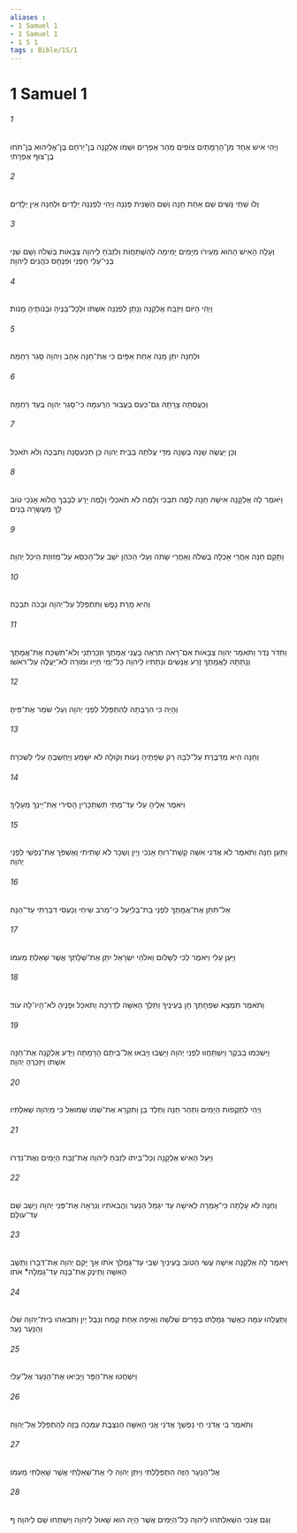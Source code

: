 ```yaml
---
aliases : 
- 1 Samuel 1
- 1 Samuel 1
- 1 S 1
tags : Bible/1S/1
---
```


# 1 Samuel 1

###### 1
וַיְהִי אִישׁ אֶחָד מִן־הָרָמָתַיִם צֹופִים מֵהַר אֶפְרָיִם וּשְׁמֹו אֶלְקָנָה בֶּן־יְרֹחָם בֶּן־אֱלִיהוּא בֶּן־תֹּחוּ בֶן־צוּף אֶפְרָתִי׃
###### 2
וְלֹו שְׁתֵּי נָשִׁים שֵׁם אַחַת חַנָּה וְשֵׁם הַשֵּׁנִית פְּנִנָּה וַיְהִי לִפְנִנָּה יְלָדִים וּלְחַנָּה אֵין יְלָדִים׃
###### 3
וְעָלָה הָאִישׁ הַהוּא מֵעִירֹו מִיָּמִים יָמִימָה לְהִשְׁתַּחֲוֹת וְלִזְבֹּחַ לַיהוָה צְבָאֹות בְּשִׁלֹה וְשָׁם שְׁנֵי בְנֵי־עֵלִי חָפְנִי וּפִנְחָס כֹּהֲנִים לַיהוָה׃
###### 4
וַיְהִי הַיֹּום וַיִּזְבַּח אֶלְקָנָה וְנָתַן לִפְנִנָּה אִשְׁתֹּו וּלְכָל־בָּנֶיהָ וּבְנֹותֶיהָ מָנֹות׃
###### 5
וּלְחַנָּה יִתֵּן מָנָה אַחַת אַפָּיִם כִּי אֶת־חַנָּה אָהֵב וַיהוָה סָגַר רַחְמָהּ׃
###### 6
וְכִעֲסַתָּה צָרָתָהּ גַּם־כַּעַס בַּעֲבוּר הַרְּעִמָהּ כִּי־סָגַר יְהוָה בְּעַד רַחְמָהּ׃
###### 7
וְכֵן יַעֲשֶׂה שָׁנָה בְשָׁנָה מִדֵּי עֲלֹתָהּ בְּבֵית יְהוָה כֵּן תַּכְעִסֶנָּה וַתִּבְכֶּה וְלֹא תֹאכַל׃
###### 8
וַיֹּאמֶר לָהּ אֶלְקָנָה אִישָׁהּ חַנָּה לָמֶה תִבְכִּי וְלָמֶה לֹא תֹאכְלִי וְלָמֶה יֵרַע לְבָבֵךְ הֲלֹוא אָנֹכִי טֹוב לָךְ מֵעֲשָׂרָה בָּנִים׃
###### 9
וַתָּקָם חַנָּה אַחֲרֵי אָכְלָה בְשִׁלֹה וְאַחֲרֵי שָׁתֹה וְעֵלִי הַכֹּהֵן יֹשֵׁב עַל־הַכִּסֵּא עַל־מְזוּזַת הֵיכַל יְהוָה׃
###### 10
וְהִיא מָרַת נָפֶשׁ וַתִּתְפַּלֵּל עַל־יְהוָה וּבָכֹה תִבְכֶּה׃
###### 11
וַתִּדֹּר נֶדֶר וַתֹּאמַר יְהוָה צְבָאֹות אִם־רָאֹה תִרְאֶה בָּעֳנִי אֲמָתֶךָ וּזְכַרְתַּנִי וְלֹא־תִשְׁכַּח אֶת־אֲמָתֶךָ וְנָתַתָּה לַאֲמָתְךָ זֶרַע אֲנָשִׁים וּנְתַתִּיו לַיהוָה כָּל־יְמֵי חַיָּיו וּמֹורָה לֹא־יַעֲלֶה עַל־רֹאשֹׁו׃
###### 12
וְהָיָה כִּי הִרְבְּתָה לְהִתְפַּלֵּל לִפְנֵי יְהוָה וְעֵלִי שֹׁמֵר אֶת־פִּיהָ׃
###### 13
וְחַנָּה הִיא מְדַבֶּרֶת עַל־לִבָּהּ רַק שְׂפָתֶיהָ נָּעֹות וְקֹולָהּ לֹא יִשָּׁמֵעַ וַיַּחְשְׁבֶהָ עֵלִי לְשִׁכֹּרָה׃
###### 14
וַיֹּאמֶר אֵלֶיהָ עֵלִי עַד־מָתַי תִּשְׁתַּכָּרִין הָסִירִי אֶת־יֵינֵךְ מֵעָלָיִךְ׃
###### 15
וַתַּעַן חַנָּה וַתֹּאמֶר לֹא אֲדֹנִי אִשָּׁה קְשַׁת־רוּחַ אָנֹכִי וְיַיִן וְשֵׁכָר לֹא שָׁתִיתִי וָאֶשְׁפֹּךְ אֶת־נַפְשִׁי לִפְנֵי יְהוָה׃
###### 16
אַל־תִּתֵּן אֶת־אֲמָתְךָ לִפְנֵי בַּת־בְּלִיָּעַל כִּי־מֵרֹב שִׂיחִי וְכַעְסִי דִּבַּרְתִּי עַד־הֵנָּה׃
###### 17
וַיַּעַן עֵלִי וַיֹּאמֶר לְכִי לְשָׁלֹום וֵאלֹהֵי יִשְׂרָאֵל יִתֵּן אֶת־שֵׁלָתֵךְ אֲשֶׁר שָׁאַלְתְּ מֵעִמֹּו׃
###### 18
וַתֹּאמֶר תִּמְצָא שִׁפְחָתְךָ חֵן בְּעֵינֶיךָ וַתֵּלֶךְ הָאִשָּׁה לְדַרְכָּהּ וַתֹּאכַל וּפָנֶיהָ לֹא־הָיוּ־לָהּ עֹוד׃
###### 19
וַיַּשְׁכִּמוּ בַבֹּקֶר וַיִּשְׁתַּחֲווּ לִפְנֵי יְהוָה וַיָּשֻׁבוּ וַיָּבֹאוּ אֶל־בֵּיתָם הָרָמָתָה וַיֵּדַע אֶלְקָנָה אֶת־חַנָּה אִשְׁתֹּו וַיִּזְכְּרֶהָ יְהוָה׃
###### 20
וַיְהִי לִתְקֻפֹות הַיָּמִים וַתַּהַר חַנָּה וַתֵּלֶד בֵּן וַתִּקְרָא אֶת־שְׁמֹו שְׁמוּאֵל כִּי מֵיְהוָה שְׁאִלְתִּיו׃
###### 21
וַיַּעַל הָאִישׁ אֶלְקָנָה וְכָל־בֵּיתֹו לִזְבֹּחַ לַיהוָה אֶת־זֶבַח הַיָּמִים וְאֶת־נִדְרֹו׃
###### 22
וְחַנָּה לֹא עָלָתָה כִּי־אָמְרָה לְאִישָׁהּ עַד יִגָּמֵל הַנַּעַר וַהֲבִאֹתִיו וְנִרְאָה אֶת־פְּנֵי יְהוָה וְיָשַׁב שָׁם עַד־עֹולָם׃
###### 23
וַיֹּאמֶר לָהּ אֶלְקָנָה אִישָׁהּ עֲשִׂי הַטֹּוב בְּעֵינַיִךְ שְׁבִי עַד־גָּמְלֵךְ אֹתֹו אַךְ יָקֵם יְהוָה אֶת־דְּבָרֹו וַתֵּשֶׁב הָאִשָּׁה וַתֵּינֶק אֶת־בְּנָהּ עַד־גָמְלָהּ* אֹתֹו׃
###### 24
וַתַּעֲלֵהוּ עִמָּהּ כַּאֲשֶׁר גְּמָלַתּוּ בְּפָרִים שְׁלֹשָׁה וְאֵיפָה אַחַת קֶמַח וְנֵבֶל יַיִן וַתְּבִאֵהוּ בֵית־יְהוָה שִׁלֹו וְהַנַּעַר נָעַר׃
###### 25
וַיִּשְׁחֲטוּ אֶת־הַפָּר וַיָּבִיאוּ אֶת־הַנַּעַר אֶל־עֵלִי׃
###### 26
וַתֹּאמֶר בִּי אֲדֹנִי חֵי נַפְשְׁךָ אֲדֹנִי אֲנִי הָאִשָּׁה הַנִּצֶּבֶת עִמְּכָה בָּזֶה לְהִתְפַּלֵּל אֶל־יְהוָה׃
###### 27
אֶל־הַנַּעַר הַזֶּה הִתְפַּלָּלְתִּי וַיִּתֵּן יְהוָה לִי אֶת־שְׁאֵלָתִי אֲשֶׁר שָׁאַלְתִּי מֵעִמֹּו׃
###### 28
וְגַם אָנֹכִי הִשְׁאִלְתִּהוּ לַיהוָה כָּל־הַיָּמִים אֲשֶׁר הָיָה הוּא שָׁאוּל לַיהוָה וַיִּשְׁתַּחוּ שָׁם לַיהוָה׃ ף
